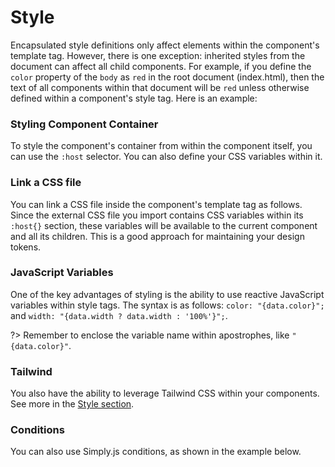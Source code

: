 # Style

Encapsulated style definitions only affect elements within the component's template tag. However, there is one exception: inherited styles from the document can affect all child components. For example, if you define the `color` property of the `body` as `red` in the root document (index.html), then the text of all components within that document will be `red` unless otherwise defined within a component's style tag. Here is an example:

<repl-component id="56ezen3ypsn2w7v" download="true"></repl-component>

### Styling Component Container

To style the component's container from within the component itself, you can use the `:host` selector. You can also define your CSS variables within it.

<repl-component id="bzr1zokh1i7udmw" download="true"></repl-component>

### Link a CSS file

You can link a CSS file inside the component's template tag as follows. Since the external CSS file you import contains CSS variables within its `:host{}` section, these variables will be available to the current component and all its children. This is a good approach for maintaining your design tokens.

<repl-component id="xugiyk48m90e56s" download="true"></repl-component>

### JavaScript Variables

One of the key advantages of styling is the ability to use reactive JavaScript variables within style tags. The syntax is as follows: `color: "{data.color}";` and `width: "{data.width ? data.width : '100%'}";`.

?> Remember to enclose the variable name within apostrophes, like `"{data.color}"`.

### Tailwind

You also have the ability to leverage Tailwind CSS within your components. See more in the [Style section](tailwind.md).

### Conditions

You can also use Simply.js conditions, as shown in the example below.

<repl-component id="g8ey7ye01fp3g5z" download="true"></repl-component>
